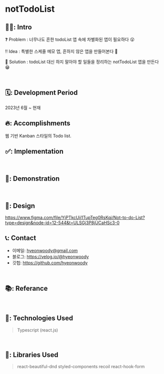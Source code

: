 # notTodoList

## 🧑‍💻: Intro
❓ Problem : 너무나도 흔한 todoList 앱 속에 차별화된 앱이 필요하다 😮

‼ Idea : 특별한 스케줄 메모 앱, 흔하지 않은 앱을 만들어본다 🤔

💯 Solution : todoList 대신 하지 말아야 할 일들을 정리하는 notTodoList 앱을 만든다 😁

</br>

## 🗓️: Development Period
2023년 6월 ~ 현재
<br>

## 🔥: Accomplishments
웹 기반 Kanban 스타일의 Todo list.
<br>

## ✅: Implementation
<br>

## 🎥: Demonstration
</br>

## 🎨: Design
https://www.figma.com/file/YjPTkcUii1TupTeg0RsKqj/Not-to-do-List?type=design&node-id=12-544&t=ULSGj3P8jUCaHSc3-0
</br>

## 📞: Contact
- 이메일: hyeonwoody@gmail.com
- 블로그: https://velog.io/@hyeonwoody
- 깃헙: https://github.com/hyeonwoody

</br>

## 📚: Referance
<br>

## 🧱: Technologies Used
> Typescript (react.js)  
</br>

## 📖: Libraries Used
> react-beautiful-dnd
> styled-components
> recoil
> react-hook-form